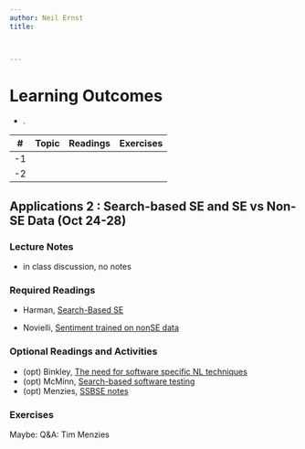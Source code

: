 ```yaml
---
author: Neil Ernst
title: 



---
```


<topic>

# Learning Outcomes

- .

| #    | Topic | Readings | Exercises |
| ---- | ----- | -------- | --------- |
| -1   |       |          |           |
| -2   |       |          |           |



## Applications 2 : Search-based SE and SE vs Non-SE Data (Oct 24-28)

### Lecture Notes

* in class discussion, no notes

### Required Readings

* Harman, [Search-Based SE](https://www.sciencedirect.com/science/article/pii/S0950584901001896)

- Novielli, [Sentiment trained on nonSE data](https://arxiv.org/abs/2004.00300)


### Optional Readings and Activities

- (opt) Binkley, [The need for software specific NL techniques](https://link.springer.com/article/10.1007/s10664-017-9566-5)
- (opt) McMinn, [Search-based software testing](https://mcminn.io/publications/c18.pdf)
- (opt) Menzies, [SSBSE notes](https://github.com/txt/ase16/blob/master/doc/talk4ssbse.md)


### Exercises

Maybe: Q&A: Tim Menzies